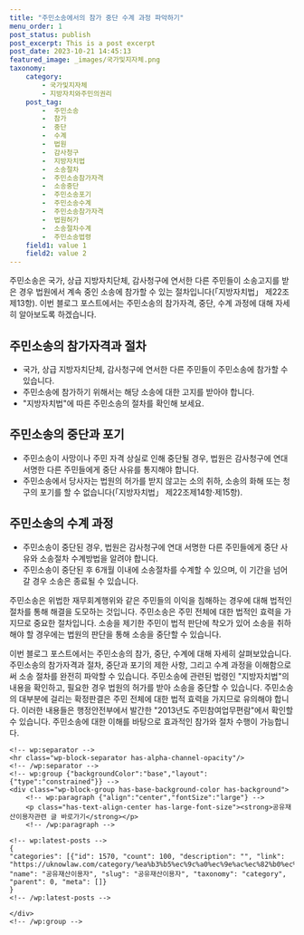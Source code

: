 ```yaml
---
title: "주민소송에서의 참가 중단 수계 과정 파악하기"
menu_order: 1
post_status: publish
post_excerpt: This is a post excerpt
post_date: 2023-10-21 14:45:13
featured_image: _images/국가및지자체.png
taxonomy:
    category:
        - 국가및지자체
        - 지방자치와주민의권리
    post_tag:
        -  주민소송
        -  참가
        -  중단
        -  수계
        -  법원
        -  감사청구
        -  지방자치법
        -  소송절차
        -  주민소송참가자격
        -  소송중단
        -  주민소송포기
        -  주민소송수계
        -  주민소송참가자격
        -  법원허가
        -  소송절차수계
        -  주민소송법령
    field1: value 1
    field2: value 2
---
```



주민소송은 국가, 상급 지방자치단체, 감사청구에 연서한 다른 주민들이 소송고지를 받은 경우 법원에서 계속 중인 소송에 참가할 수 있는 절차입니다(「지방자치법」 제22조제13항). 이번 블로그 포스트에서는 주민소송의 참가자격, 중단, 수계 과정에 대해 자세히 알아보도록 하겠습니다.

## 주민소송의 참가자격과 절차

- 국가, 상급 지방자치단체, 감사청구에 연서한 다른 주민들이 주민소송에 참가할 수 있습니다.
- 주민소송에 참가하기 위해서는 해당 소송에 대한 고지를 받아야 합니다.
- "지방자치법"에 따른 주민소송의 절차를 확인해 보세요.

## 주민소송의 중단과 포기

- 주민소송이 사망이나 주민 자격 상실로 인해 중단될 경우, 법원은 감사청구에 연대 서명한 다른 주민들에게 중단 사유를 통지해야 합니다.
- 주민소송에서 당사자는 법원의 허가를 받지 않고는 소의 취하, 소송의 화해 또는 청구의 포기를 할 수 없습니다(「지방자치법」 제22조제14항·제15항).

## 주민소송의 수계 과정

- 주민소송이 중단된 경우, 법원은 감사청구에 연대 서명한 다른 주민들에게 중단 사유와 소송절차 수계방법을 알려야 합니다.
- 주민소송이 중단된 후 6개월 이내에 소송절차를 수계할 수 있으며, 이 기간을 넘어갈 경우 소송은 종료될 수 있습니다.

주민소송은 위법한 재무회계행위와 같은 주민들의 이익을 침해하는 경우에 대해 법적인 절차를 통해 해결을 도모하는 것입니다. 주민소송은 주민 전체에 대한 법적인 효력을 가지므로 중요한 절차입니다. 소송을 제기한 주민이 법적 판단에 착오가 있어 소송을 취하해야 할 경우에는 법원의 판단을 통해 소송을 중단할 수 있습니다.

이번 블로그 포스트에서는 주민소송의 참가, 중단, 수계에 대해 자세히 살펴보았습니다. 주민소송의 참가자격과 절차, 중단과 포기의 제한 사항, 그리고 수계 과정을 이해함으로써 소송 절차를 완전히 파악할 수 있습니다. 주민소송에 관련된 법령인 "지방자치법"의 내용을 확인하고, 필요한 경우 법원의 허가를 받아 소송을 중단할 수 있습니다. 주민소송의 대부분에 걸리는 확정판결은 주민 전체에 대한 법적 효력을 가지므로 유의해야 합니다. 이러한 내용들은 행정안전부에서 발간한 "2013년도 주민참여업무편람"에서 확인할 수 있습니다. 주민소송에 대한 이해를 바탕으로 효과적인 참가와 절차 수행이 가능합니다.

    <!-- wp:separator -->
    <hr class="wp-block-separator has-alpha-channel-opacity"/>
    <!-- /wp:separator -->
    <!-- wp:group {"backgroundColor":"base","layout":{"type":"constrained"}} -->
    <div class="wp-block-group has-base-background-color has-background">
        <!-- wp:paragraph {"align":"center","fontSize":"large"} -->
        <p class="has-text-align-center has-large-font-size"><strong>공유재산이용자관련 글 바로가기</strong></p>
        <!-- /wp:paragraph -->
        
    <!-- wp:latest-posts -->
    {
    "categories": [{"id": 1570, "count": 100, "description": "", "link": "https://uknowlaw.com/category/%ea%b3%b5%ec%9c%a0%ec%9e%ac%ec%82%b0%ec%9d%b4%ec%9a%a9%ec%9e%90/", "name": "공유재산이용자", "slug": "공유재산이용자", "taxonomy": "category", "parent": 0, "meta": []}
    }
    <!-- /wp:latest-posts -->
    
    </div>
    <!-- /wp:group -->
    